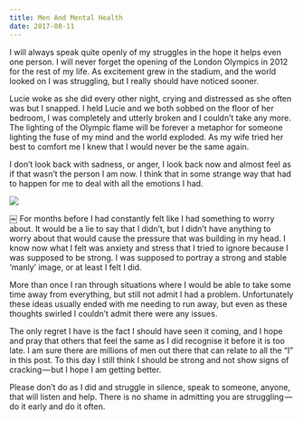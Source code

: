 ```yaml
---
title: Men And Mental Health
date: 2017-08-11
---
```

I will always speak quite openly of my struggles in the hope it helps even one person. I will never forget the opening of the London Olympics in 2012 for the rest of my life. As excitement grew in the stadium, and the world looked on I was struggling, but I really should have noticed sooner.

Lucie woke as she did every other night, crying and distressed as she often was but I snapped. I held Lucie and we both sobbed on the floor of her bedroom, I was completely and utterly broken and I couldn’t take any more. The lighting of the Olympic flame will be forever a metaphor for someone lighting the fuse of my mind and the world exploded. As my wife tried her best to comfort me I knew that I would never be the same again.

I don’t look back with sadness, or anger, I look back now and almost feel as if that wasn’t the person I am now. I think that in some strange way that had to happen for me to deal with all the emotions I had.

![][image-1]

￼
For months before I had constantly felt like I had something to worry about. It would be a lie to say that I didn’t, but I didn’t have anything to worry about that would cause the pressure that was building in my head. I know now what I felt was anxiety and stress that I tried to ignore because I was supposed to be strong. I was supposed to portray a strong and stable ‘manly’ image, or at least I felt I did.

More than once I ran through situations where I would be able to take some time away from everything, but still not admit I had a problem. Unfortunately these ideas usually ended with me needing to run away, but even as these thoughts swirled I couldn’t admit there were any issues.

The only regret I have is the fact I should have seen it coming, and I hope and pray that others that feel the same as I did recognise it before it is too late. I am sure there are millions of men out there that can relate to all the “I” in this post. To this day I still think I should be strong and not show signs of cracking — but I hope I am getting better.

Please don’t do as I did and struggle in silence, speak to someone, anyone, that will listen and help. There is no shame in admitting you are struggling — do it early and do it often.

[image-1]:	https://cdn-images-1.medium.com/max/800/0*TUI6pCW5HEkz1F5h.jpeg